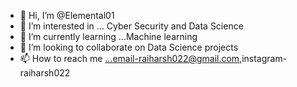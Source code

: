 - 👋 Hi, I’m @Elemental01
- 👀 I’m interested in ... Cyber Security and Data Science
- 🌱 I’m currently learning ...Machine learning 
- 💞️ I’m looking to collaborate on Data Science projects
- 📫 How to reach me ...email-raiharsh022@gmail.com,instagram-raiharsh022

<!---
Elemental01/Elemental01 is a ✨ special ✨ repository because its `README.md` (this file) appears on your GitHub profile.
You can click the Preview link to take a look at your changes.
--->
